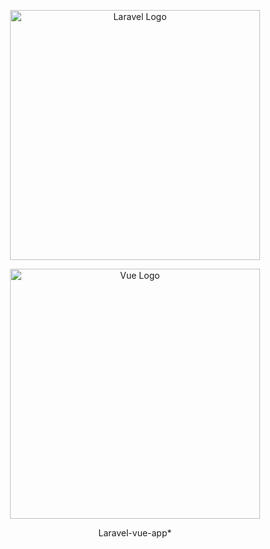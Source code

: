 <p align="center"><a href="https://laravel.com" target="_blank"><img src="https://raw.githubusercontent.com/laravel/art/master/logo-lockup/5%20SVG/2%20CMYK/1%20Full%20Color/laravel-logolockup-cmyk-red.svg" width="400" alt="Laravel Logo"></a></p>

<p align="center"><a href="https://vuejs.org" target="_blank"><img src="https://www.svgrepo.com/show/327411/logo-vue.svg" width="400" alt="Vue Logo"></a></p>

<p align="center">
Laravel-vue-app*
</p>
